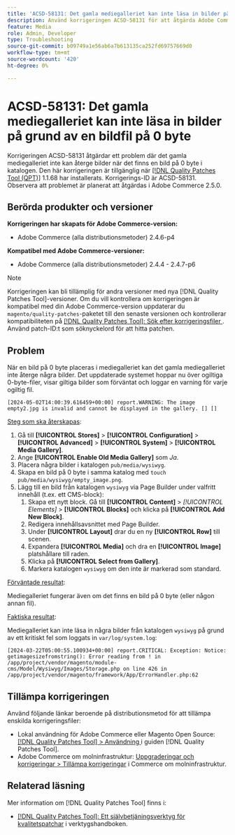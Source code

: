 ```yaml
---
title: 'ACSD-58131: Det gamla mediegalleriet kan inte läsa in bilder på grund av en bildfil på 0 byte'
description: Använd korrigeringen ACSD-58131 för att åtgärda Adobe Commerce-problemet där det gamla mediegalleriet inte kan återge bilder när det finns en bild på 0 byte i katalogen.
feature: Media
role: Admin, Developer
type: Troubleshooting
source-git-commit: b09749a1e56ab6a7b613135ca252fd69757669d0
workflow-type: tm+mt
source-wordcount: '420'
ht-degree: 0%

---
```



# ACSD-58131: Det gamla mediegalleriet kan inte läsa in bilder på grund av en bildfil på 0 byte

Korrigeringen ACSD-58131 åtgärdar ett problem där det gamla mediegalleriet inte kan återge bilder när det finns en bild på 0 byte i katalogen. Den här korrigeringen är tillgänglig när [[!DNL Quality Patches Tool (QPT)]](/help/tools/quality-patches-tool/quality-patches-tool-to-self-serve-quality-patches.md) 1.1.68 har installerats. Korrigerings-ID är ACSD-58131. Observera att problemet är planerat att åtgärdas i Adobe Commerce 2.5.0.

## Berörda produkter och versioner

**Korrigeringen har skapats för Adobe Commerce-version:**

* Adobe Commerce (alla distributionsmetoder) 2.4.6-p4

**Kompatibel med Adobe Commerce-versioner:**

* Adobe Commerce (alla distributionsmetoder) 2.4.4 - 2.4.7-p6

>[!NOTE]
>
>Korrigeringen kan bli tillämplig för andra versioner med nya [!DNL Quality Patches Tool]-versioner. Om du vill kontrollera om korrigeringen är kompatibel med din Adobe Commerce-version uppdaterar du `magento/quality-patches`-paketet till den senaste versionen och kontrollerar kompatibiliteten på [[!DNL Quality Patches Tool]: Sök efter korrigeringsfiler ](https://experienceleague.adobe.com/tools/commerce-quality-patches/index.html). Använd patch-ID:t som söknyckelord för att hitta patchen.

## Problem

När en bild på 0 byte placeras i mediegalleriet kan det gamla mediegalleriet inte återge några bilder. Det uppdaterade systemet hoppar nu över ogiltiga 0-byte-filer, visar giltiga bilder som förväntat och loggar en varning för varje ogiltig fil.

```
[2024-05-02T14:00:39.616459+00:00] report.WARNING: The image empty2.jpg is invalid and cannot be displayed in the gallery. [] []
```

<u>Steg som ska återskapas</u>:

1. Gå till **[!UICONTROL Stores]** > **[!UICONTROL Configuration]** > **[!UICONTROL Advanced]** > **[!UICONTROL System]** > **[!UICONTROL Media Gallery]**.
1. Ange **[!UICONTROL Enable Old Media Gallery]** som *Ja*.
1. Placera några bilder i katalogen `pub/media/wysiwyg`.
1. Skapa en bild på 0 byte i samma katalog med `touch pub/media/wysiwyg/empty_image.png`.
1. Lägg till en bild från katalogen `wysiwyg` via Page Builder under valfritt innehåll (t.ex. ett CMS-block):
   1. Skapa ett nytt block. Gå till **[!UICONTROL Content]** > *[!UICONTROL Elements]* > **[!UICONTROL Blocks]** och klicka på **[!UICONTROL Add New Block]**.
   1. Redigera innehållsavsnittet med Page Builder.
   1. Under **[!UICONTROL Layout]** drar du en ny **[!UICONTROL Row]** till scenen.
   1. Expandera **[!UICONTROL Media]** och dra en **[!UICONTROL Image]** platshållare till raden.
   1. Klicka på **[!UICONTROL Select from Gallery]**.
   1. Markera katalogen `wysiwyg` om den inte är markerad som standard.

<u>Förväntade resultat</u>:

Mediegalleriet fungerar även om det finns en bild på 0 byte (eller någon annan fil).

<u>Faktiska resultat</u>:

Mediegalleriet kan inte läsa in några bilder från katalogen `wysiwyg` på grund av ett kritiskt fel som loggats in `var/log/system.log`:

```
[2024-03-22T05:00:55.100934+00:00] report.CRITICAL: Exception: Notice: getimagesizefromstring(): Error reading from ! in /app/project/vendor/magento/module-cms/Model/Wysiwyg/Images/Storage.php on line 426 in /app/project/vendor/magento/framework/App/ErrorHandler.php:62
```

## Tillämpa korrigeringen

Använd följande länkar beroende på distributionsmetod för att tillämpa enskilda korrigeringsfiler:

* Lokal användning för Adobe Commerce eller Magento Open Source: [[!DNL Quality Patches Tool] > Användning ](/help/tools/quality-patches-tool/usage.md) i guiden [!DNL Quality Patches Tool].
* Adobe Commerce om molninfrastruktur: [Uppgraderingar och korrigeringar > Tillämpa korrigeringar](https://experienceleague.adobe.com/docs/commerce-cloud-service/user-guide/develop/upgrade/apply-patches.html) i Commerce om molninfrastruktur.

## Relaterad läsning

Mer information om [!DNL Quality Patches Tool] finns i:

* [[!DNL Quality Patches Tool]: Ett självbetjäningsverktyg för kvalitetspatchar](/help/tools/quality-patches-tool/quality-patches-tool-to-self-serve-quality-patches.md) i verktygshandboken.
